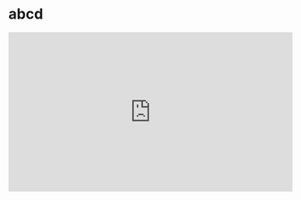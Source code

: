 # abcd

<iframe width="560" height="315" src="https://www.youtube.com/embed/4XeY9b4ByOI" title="YouTube video player" frameborder="0" allow="accelerometer; autoplay; clipboard-write; encrypted-media; gyroscope; picture-in-picture" allowfullscreen></iframe>
